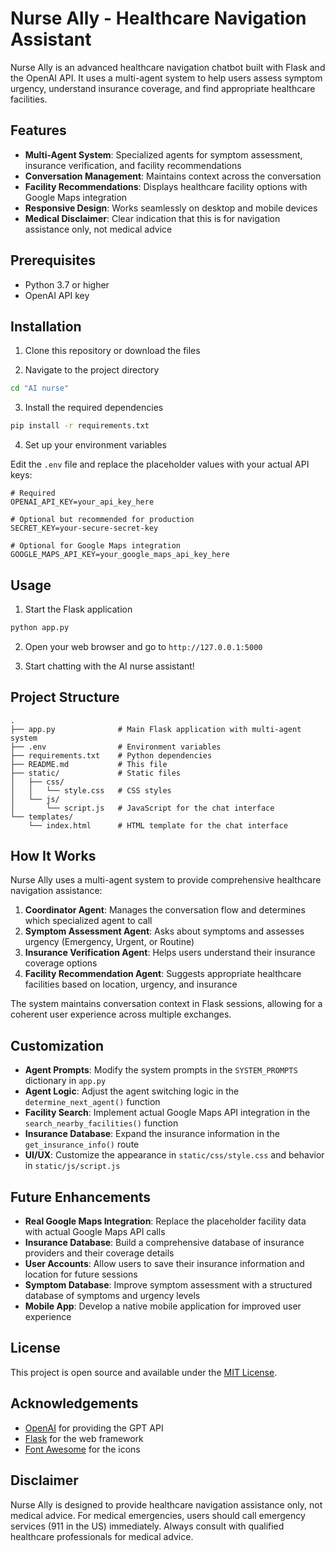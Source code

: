 # Nurse Ally - Healthcare Navigation Assistant

Nurse Ally is an advanced healthcare navigation chatbot built with Flask and the OpenAI API. It uses a multi-agent system to help users assess symptom urgency, understand insurance coverage, and find appropriate healthcare facilities.

## Features

- **Multi-Agent System**: Specialized agents for symptom assessment, insurance verification, and facility recommendations
- **Conversation Management**: Maintains context across the conversation
- **Facility Recommendations**: Displays healthcare facility options with Google Maps integration
- **Responsive Design**: Works seamlessly on desktop and mobile devices
- **Medical Disclaimer**: Clear indication that this is for navigation assistance only, not medical advice

## Prerequisites

- Python 3.7 or higher
- OpenAI API key

## Installation

1. Clone this repository or download the files

2. Navigate to the project directory

```bash
cd "AI nurse"
```

3. Install the required dependencies

```bash
pip install -r requirements.txt
```

4. Set up your environment variables

Edit the `.env` file and replace the placeholder values with your actual API keys:

```
# Required
OPENAI_API_KEY=your_api_key_here

# Optional but recommended for production
SECRET_KEY=your-secure-secret-key

# Optional for Google Maps integration
GOOGLE_MAPS_API_KEY=your_google_maps_api_key_here
```

## Usage

1. Start the Flask application

```bash
python app.py
```

2. Open your web browser and go to `http://127.0.0.1:5000`

3. Start chatting with the AI nurse assistant!

## Project Structure

```
.
├── app.py              # Main Flask application with multi-agent system
├── .env                # Environment variables
├── requirements.txt    # Python dependencies
├── README.md           # This file
├── static/             # Static files
│   ├── css/
│   │   └── style.css   # CSS styles
│   └── js/
│       └── script.js   # JavaScript for the chat interface
└── templates/
    └── index.html      # HTML template for the chat interface
```

## How It Works

Nurse Ally uses a multi-agent system to provide comprehensive healthcare navigation assistance:

1. **Coordinator Agent**: Manages the conversation flow and determines which specialized agent to call
2. **Symptom Assessment Agent**: Asks about symptoms and assesses urgency (Emergency, Urgent, or Routine)
3. **Insurance Verification Agent**: Helps users understand their insurance coverage options
4. **Facility Recommendation Agent**: Suggests appropriate healthcare facilities based on location, urgency, and insurance

The system maintains conversation context in Flask sessions, allowing for a coherent user experience across multiple exchanges.

## Customization

- **Agent Prompts**: Modify the system prompts in the `SYSTEM_PROMPTS` dictionary in `app.py`
- **Agent Logic**: Adjust the agent switching logic in the `determine_next_agent()` function
- **Facility Search**: Implement actual Google Maps API integration in the `search_nearby_facilities()` function
- **Insurance Database**: Expand the insurance information in the `get_insurance_info()` route
- **UI/UX**: Customize the appearance in `static/css/style.css` and behavior in `static/js/script.js`

## Future Enhancements

- **Real Google Maps Integration**: Replace the placeholder facility data with actual Google Maps API calls
- **Insurance Database**: Build a comprehensive database of insurance providers and their coverage details
- **User Accounts**: Allow users to save their insurance information and location for future sessions
- **Symptom Database**: Improve symptom assessment with a structured database of symptoms and urgency levels
- **Mobile App**: Develop a native mobile application for improved user experience

## License

This project is open source and available under the [MIT License](LICENSE).

## Acknowledgements

- [OpenAI](https://openai.com/) for providing the GPT API
- [Flask](https://flask.palletsprojects.com/) for the web framework
- [Font Awesome](https://fontawesome.com/) for the icons

## Disclaimer

Nurse Ally is designed to provide healthcare navigation assistance only, not medical advice. For medical emergencies, users should call emergency services (911 in the US) immediately. Always consult with qualified healthcare professionals for medical advice.